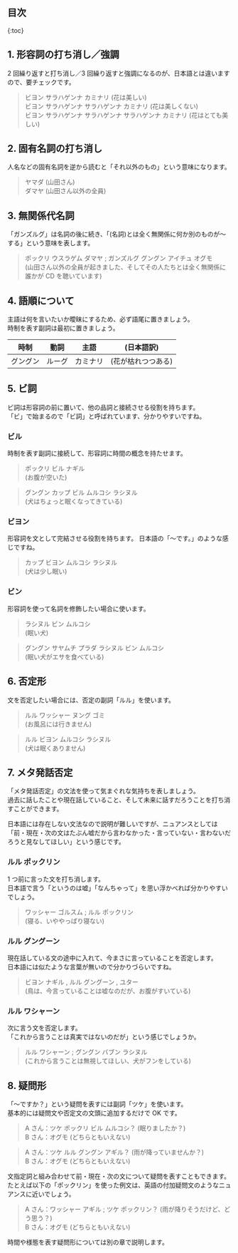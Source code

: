 ## 目次

{:toc}

## 1. 形容詞の打ち消し／強調

2 回繰り返すと打ち消し／3 回繰り返すと強調になるのが、日本語とは違いますので、要チェックです。

> ビヨン サラハゲンナ カミナリ (花は美しい)  
> ビヨン サラハゲンナ サラハゲンナ カミナリ (花は美しくない)  
> ビヨン サラハゲンナ サラハゲンナ サラハゲンナ カミナリ (花はとても美しい)

## 2. 固有名詞の打ち消し

人名などの固有名詞を逆から読むと「それ以外のもの」という意味になります。

> ヤマダ (山田さん)  
> ダマヤ (山田さん以外の全員)

## 3. 無関係代名詞

「ガンズルグ」は名詞の後に続き、「(名詞)とは全く無関係に何か別のものが〜する」という意味を表します。

> ポックリ ウスラゲム ダマヤ ; ガンズルグ グングン アイチュ オグモ  
> (山田さん以外の全員が起きました、そしてその人たちとは全く無関係に誰かが CD を聴いています)

## 4. 語順について

主語は何を言いたいか曖昧にするため、必ず語尾に置きましょう。  
時制を表す副詞は最初に置きましょう。

|時制  | 動詞  |主語 | (日本語訳) |
|------|------|----|-----------|
| グングン | ルーグ | カミナリ | (花が枯れつつある) |

## 5. ビ詞

ビ詞は形容詞の前に置いて、他の品詞と接続させる役割を持ちます。  
「ビ」で始まるので「ビ詞」と呼ばれています、分かりやすいですね。

### ビル

時制を表す副詞に接続して、形容詞に時間の概念を持たせます。

> ポックリ ビル ナギル  
> (お腹が空いた)

> グングン カップ ビル ムルコシ ラシヌル  
> (犬はちょっと眠くなってきている)

### ビヨン

形容詞を文として完結させる役割を持ちます。
日本語の「〜です。」のような感じですね。

> カップ ビヨン ムルコシ ラシヌル  
> (犬は少し眠い)

### ビン

形容詞を使って名詞を修飾したい場合に使います。

> ラシヌル ビン ムルコシ  
> (眠い犬)

> グングン サヤムチ プラダ ラシヌル ビン ムルコシ  
> (眠い犬がエサを食べている)

## 6. 否定形

文を否定したい場合には、否定の副詞「ルル」を使います。

> ルル ワッシャー ヌング ゴミ  
> (お風呂には行きません)

> ルル ビヨン ムルコシ ラシヌル  
> (犬は眠くありません)

## 7. メタ発話否定

「メタ発話否定」の文法を使って気まぐれな気持ちを表しましょう。  
過去に話したことや現在話していること、そして未来に話すだろうことを打ち消すことができます。

日本語には存在しない文法なので説明が難しいですが、ニュアンスとしては「前・現在・次の文はたぶん嘘だから言わなかった・言っていない・言わないだろうと見なしてほしい」という感じです。

### ルル ポックリン

1 つ前に言った文を打ち消します。  
日本語で言う「というのは嘘」「なんちゃって」を思い浮かべれば分かりやすいでしょう。

 > ワッシャー ゴルスム ; ルル ポックリン  
 > (寝る、いややっぱり寝ない)

### ルル グングーン

現在話している文の途中に入れて、今まさに言っていることを否定します。  
日本語には似たような言葉が無いので分かりづらいですね。

> ビヨン ナギル , ルル グングーン , ユター  
> (鳥は、今言っていることは嘘なのだが、お腹がすいている)

### ルル ワシャーン

次に言う文を否定します。  
「これから言うことは真実ではないのだが」という感じでしょうか。

> ルル ワシャーン ; グングン バブン ラシヌル  
> (これから言うことは無視してほしい、犬がフンをしている)

## 8. 疑問形

「〜ですか？」という疑問を表すには副詞「ツケ」を使います。  
基本的には疑問文や否定文の文頭に追加するだけで OK です。

> A さん：ツケ ポックリ ビル ムルコシ？ (眠りましたか？)  
> B さん：オグモ (どちらともいえない)

> A さん：ツケ ルル グングン アギル？ (雨が降っていませんか？)  
> B さん：オグモ (どちらともいえない)

文指定詞と組み合わせて前・現在・次の文について疑問を表すこともできます。  
たとえば以下の「ポックリン」を使った例文は、英語の付加疑問文のようなニュアンスに近いでしょう。

> A さん：ワッシャー アギル ; ツケ ポックリン？ (雨が降りそうだけど、どう思う？)  
> B さん：オグモ (どちらともいえない)

時間や様態を表す疑問形については別の章で説明します。

